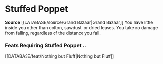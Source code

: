 ﻿---
id: '189'
name: Stuffed Poppet
rarity: Common
source: '[[DATABASE/source/Grand Bazaar|Grand Bazaar]]'
type: Heritage

---
# Stuffed Poppet

**Source** [[DATABASE/source/Grand Bazaar|Grand Bazaar]]
You have little inside you other than cotton, sawdust, or dried leaves. You take no damage from falling, regardless of the distance you fall.

### Feats Requiring Stuffed Poppet...

[[DATABASE/feat/Nothing but Fluff|Nothing but Fluff]]
